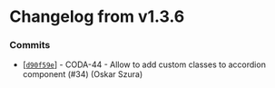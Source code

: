 # Changelog from v1.3.6
### Commits
* [[`d90f59e`](http://github.com/coda-it/graphen/commit/d90f59e22a6ca3570f89c1b65d1618a44587bd83)] - CODA-44 - Allow to add custom classes to accordion component (#34) (Oskar Szura)